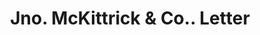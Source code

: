 ---
doi: 10.7916/D82C091M
date_other: '1870'
date_other_textual: 1870-1879
form: correspondence
genre:
- Letters (correspondence)
name:
- Jno. McKittrick & Co.
object_in_context_url: https://biggert.cul.columbia.edu/items/view/ave_biggert_00711
subject_hierarchical_geographic:
- St. Louis, Missouri, United States
subject_name:
- Jno. McKittrick & Co.
title: Jno. McKittrick & Co.. Letter
sort_title: Jno. McKittrick & Co.. Letter
call_number: ave_biggert_00711
coordinates:
- 38.62722222222222,-90.19777777777779
pid: ave_biggert_00711
identifiers: ave_biggert_00711
thumbnail: https://derivativo-1.library.columbia.edu/iiif/2/ldpd:345580/full/!256,256/0/native.jpg
permalink: "/items/ave_biggert_00711/"
layout: iiif-image-page
---